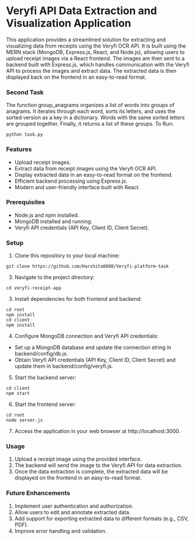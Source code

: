# Veryfi API Data Extraction and Visualization Application
This application provides a streamlined solution for extracting and visualizing data from receipts using the Veryfi OCR API. It is built using the MERN stack (MongoDB, Express.js, React, and Node.js), allowing users to upload receipt images via a React frontend. The images are then sent to a backend built with Express.js, which handles communication with the Veryfi API to process the images and extract data. The extracted data is then displayed back on the frontend in an easy-to-read format.

### Second Task
The function group_anagrams organizes a list of words into groups of anagrams. It iterates through each word, sorts its letters, and uses the sorted version as a key in a dictionary. Words with the same sorted letters are grouped together. Finally, it returns a list of these groups.
To Run:
```
python task.py
```

### Features
- Upload receipt images.
- Extract data from receipt images using the Veryfi OCR API.
- Display extracted data in an easy-to-read format on the frontend.
- Efficient backend processing using Express.js.
- Modern and user-friendly interface built with React.

### Prerequisites
- Node.js and npm installed.
- MongoDB installed and running.
- Veryfi API credentials (API Key, Client ID, Client Secret).

### Setup
1. Clone this repository to your local machine:
```
git clone https://github.com/Harshita0008/Veryfi-platform-task
```

3. Navigate to the project directory:

```
cd veryfi-receipt-app
```

3. Install dependencies for both frontend and backend:

```
cd root
npm install
cd client
npm install
```
4. Configure MongoDB connection and Veryfi API credentials:
- Set up a MongoDB database and update the connection string in backend/config/db.js.
- Obtain Veryfi API credentials (API Key, Client ID, Client Secret) and update them in backend/config/veryfi.js.
5. Start the backend server:

```
cd client
npm start
```
6. Start the frontend server:

```
cd root
node server.js
```
7. Access the application in your web browser at http://localhost:3000.

### Usage
1. Upload a receipt image using the provided interface.
2. The backend will send the image to the Veryfi API for data extraction.
3. Once the data extraction is complete, the extracted data will be displayed on the frontend in an easy-to-read format.
### Future Enhancements
1. Implement user authentication and authorization.
2. Allow users to edit and annotate extracted data.
3. Add support for exporting extracted data to different formats (e.g., CSV, PDF).
4. Improve error handling and validation.
